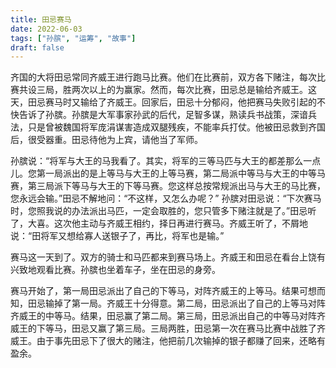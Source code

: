 ```yaml
---
title: 田忌赛马
date: 2022-06-03
tags: ["孙膑", "运筹", "故事"]
draft: false
---
```


齐国的大将田忌常同齐威王进行跑马比赛。他们在比赛前，双方各下赌注，每次比赛共设三局，胜两次以上的为赢家。然而，每次比赛，田忌总是输给齐威王。这天，田忌赛马时又输给了齐威王。回家后，田忌十分郁闷，他把赛马失败引起的不快告诉了孙膑。孙膑是大军事家孙武的后代，足智多谋，熟读兵书战策，深谙兵法，只是曾被魏国将军庞涓谋害造成双腿残疾，不能率兵打仗。他被田忌救到齐国后，很受器重。田忌待他为上宾，请他当了军师。

孙膑说：“将军与大王的马我看了。其实，将军的三等马匹与大王的都差那么一点儿。您第一局派出的是上等马与大王的上等马赛，第二局派中等马与大王的中等马赛，第三局派下等马与大王的下等马赛。您这样总按常规派出马与大王的马比赛，您永远会输。”田忌不解地问：“不这样，又怎么办呢？” 孙膑对田忌说：“下次赛马时，您照我说的办法派出马匹，一定会取胜的，您只管多下赌注就是了。”田忌听了，大喜。这次他主动与齐威王相约，择日再进行赛马。齐威王听了，不屑地说：“田将军又想给寡人送银子了，再比，将军也是输。”

赛马这一天到了。双方的骑士和马匹都来到赛马场上。齐威王和田忌在看台上饶有兴致地观看比赛。孙膑也坐着车子，坐在田忌的身旁。

赛马开始了，第一局田忌派出了自己的下等马，对阵齐威王的上等马。结果可想而知，田忌输掉了第一局。齐威王十分得意。第二局，田忌派出了自己的上等马对阵齐威王的中等马。结果，田忌赢了第二局。第三局，田忌派出自己的中等马对阵齐威王的下等马，田忌又赢了第三局。三局两胜，田忌第一次在赛马比赛中战胜了齐威王。由于事先田忌下了很大的赌注，他把前几次输掉的银子都赚了回来，还略有盈余。


